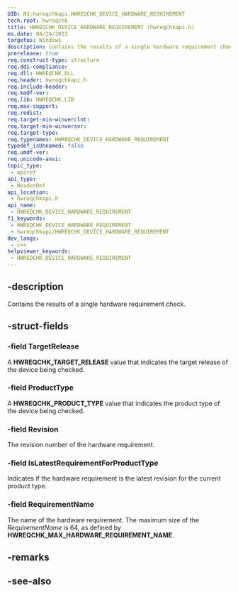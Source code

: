 ```yaml
---
UID: NS:hwreqchkapi.HWREQCHK_DEVICE_HARDWARE_REQUIREMENT
tech.root: hwreqchk
title: HWREQCHK_DEVICE_HARDWARE_REQUIREMENT (hwreqchkapi.h)
ms.date: 04/24/2023
targetos: Windows
description: Contains the results of a single hardware requirement check.
prerelease: true
req.construct-type: structure
req.ddi-compliance: 
req.dll: HWREQCHK.DLL
req.header: hwreqchkapi.h
req.include-header: 
req.kmdf-ver: 
req.lib: HWREQCHK.LIB
req.max-support: 
req.redist: 
req.target-min-winverclnt: 
req.target-min-winversvr: 
req.target-type: 
req.typenames: HWREQCHK_DEVICE_HARDWARE_REQUIREMENT
typedef_isUnnamed: false
req.umdf-ver: 
req.unicode-ansi: 
topic_type:
 - apiref
api_type:
 - HeaderDef
api_location:
 - hwreqchkapi.h
api_name:
 - HWREQCHK_DEVICE_HARDWARE_REQUIREMENT
f1_keywords:
 - HWREQCHK_DEVICE_HARDWARE_REQUIREMENT
 - hwreqchkapi/HWREQCHK_DEVICE_HARDWARE_REQUIREMENT
dev_langs:
 - c++
helpviewer_keywords:
 - HWREQCHK_DEVICE_HARDWARE_REQUIREMENT
---
```


## -description

Contains the results of a single hardware requirement check.

## -struct-fields

### -field TargetRelease

A **HWREQCHK_TARGET_RELEASE** value that indicates the target release of the device being checked.

### -field ProductType

A **HWREQCHK_PRODUCT_TYPE** value that indicates the product type of the device being checked.

### -field Revision

The revision number of the hardware requirement.

### -field IsLatestRequirementForProductType

Indicates if the hardware requirement is the latest revision for the current product type.

### -field RequirementName

The name of the hardware requirement. The maximum size of the *RequirementName* is 64, as defined by **HWREQCHK_MAX_HARDWARE_REQUIREMENT_NAME**.

## -remarks

## -see-also
